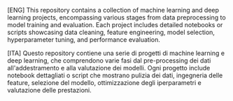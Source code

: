 [ENG] This repository contains a collection of machine learning and deep learning projects, encompassing various stages from data preprocessing to model training and evaluation. Each project includes detailed notebooks or scripts showcasing data cleaning, feature engineering, model selection, hyperparameter tuning, and performance evaluation. 

[ITA] Questo repository contiene una serie di progetti di machine learning e deep learning, che comprendono varie fasi dal pre-processing dei dati all'addestramento e alla valutazione dei modelli. Ogni progetto include notebook dettagliati o script che mostrano pulizia dei dati, ingegneria delle feature, selezione del modello, ottimizzazione degli iperparametri e valutazione delle prestazioni.
